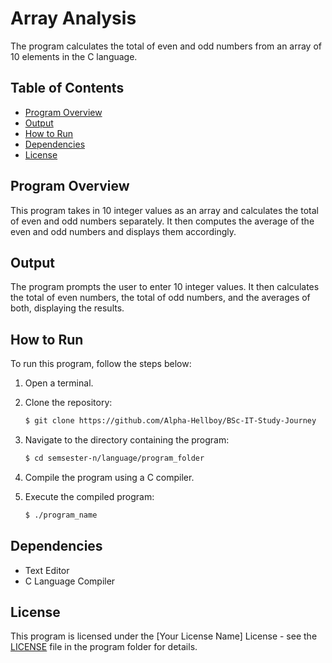# Array Analysis

The program calculates the total of even and odd numbers from an array of 10 elements in the C language.

## Table of Contents

- [Program Overview](#program-overview)
- [Output](#output)
- [How to Run](#how-to-run)
- [Dependencies](#dependencies)
- [License](#license)

## Program Overview

This program takes in 10 integer values as an array and calculates the total of even and odd numbers separately. It then computes the average of the even and odd numbers and displays them accordingly.

## Output

The program prompts the user to enter 10 integer values. It then calculates the total of even numbers, the total of odd numbers, and the averages of both, displaying the results.

## How to Run

To run this program, follow the steps below:

1. Open a terminal.
2. Clone the repository:

   ```bash
   $ git clone https://github.com/Alpha-Hellboy/BSc-IT-Study-Journey
   ```

3. Navigate to the directory containing the program:

   ```bash
   $ cd semsester-n/language/program_folder
   ```

4. Compile the program using a C compiler.
5. Execute the compiled program:

   ```bash
   $ ./program_name
   ```

## Dependencies

- Text Editor
- C Language Compiler

## License

This program is licensed under the [Your License Name] License - see the [LICENSE](LICENSE) file in the program folder for details.